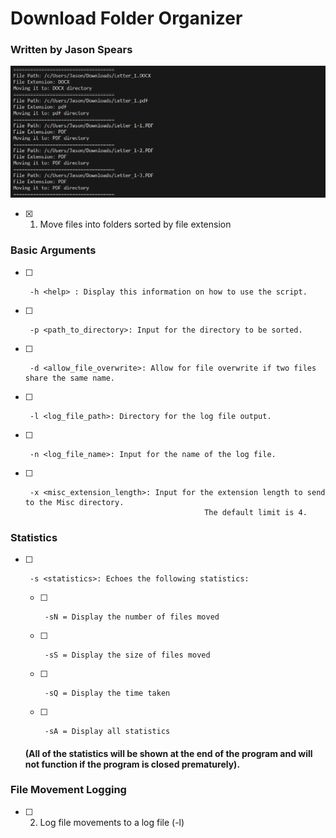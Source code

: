 # Download Folder Organizer

### Written by Jason Spears

![Sorting in action](screenshot.png)

- [x] 1.  Move files into folders sorted by file extension

### Basic Arguments

- [ ]      -h <help> : Display this information on how to use the script.
- [ ]      -p <path_to_directory>: Input for the directory to be sorted.
- [ ]      -d <allow_file_overwrite>: Allow for file overwrite if two files share the same name.
- [ ]      -l <log_file_path>: Directory for the log file output.
- [ ]      -n <log_file_name>: Input for the name of the log file.
- [ ]      -x <misc_extension_length>: Input for the extension length to send to the Misc directory.
                                              The default limit is 4.

### Statistics

- [ ]      -s <statistics>: Echoes the following statistics:

  - [ ]      -sN = Display the number of files moved
  - [ ]      -sS = Display the size of files moved
  - [ ]      -sQ = Display the time taken
  - [ ]      -sA = Display all statistics

  #### (All of the statistics will be shown at the end of the program and will not function if the program is closed prematurely).

### File Movement Logging

- [ ] 2.  Log file movements to a log file (-l)
